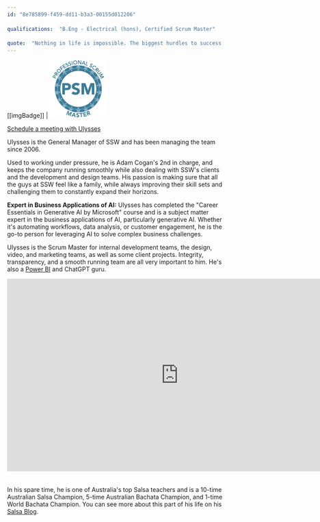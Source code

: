 ```yaml
---
id: "8e785899-f459-dd11-b3a3-00155d012206"

qualifications:  "B.Eng - Electrical (hons), Certified Scrum Master"

quote:  "Nothing in life is impossible. The biggest hurdles to success in life are inaction and fear of failure."
---
```


[[imgBadge]]
| ![Certified Scrum Master](../badges/Certification-scrumorg-master-1.png) 
   
[Schedule a meeting with Ulysses](https://outlook.office.com/bookwithme/user/97ccb01d46744eed9ad7ff2c52c3ade6@ssw.com.au?anonymous&ep=plink)

Ulysses is the General Manager of SSW and has been managing the team since 2006.

Used to working under pressure, he is Adam Cogan's 2nd in charge, and keeps the company running smoothly while also dealing with SSW's clients and the development and design teams. His passion is making sure that all the guys at SSW feel like a family, while always improving their skill sets and challenging them to constantly expand their horizons.  

**Expert in Business Applications of AI:** Ulysses has completed the "Career Essentials in Generative AI by Microsoft" course and is a subject matter expert in the business applications of AI, particularly generative AI. Whether it's automating workflows, data analysis, or customer engagement, he is the go-to person for leveraging AI to solve complex business challenges.

Ulysses is the Scrum Master for internal development teams, the design, video, and marketing teams, as well as some client projects. Integrity, transparency, and a smooth running team are all very important to him. He's also a [Power BI](http://adamcogan.com/2016/10/13/power-bi-no-more-guessing/) and ChatGPT guru. 

   <iframe width="800" height="450" src="https://www.youtube.com/embed/Y4tvF0DWEec" frameborder="0"></iframe> 

In his spare time, he is one of Australia's top Salsa teachers and is a 10-time Australian Salsa Champion, 5-time Australian Bachata Champion, and 1-time World Bachata Champion. You can see more about this part of his life on his [Salsa Blog](https://salsaulysses.com/).
